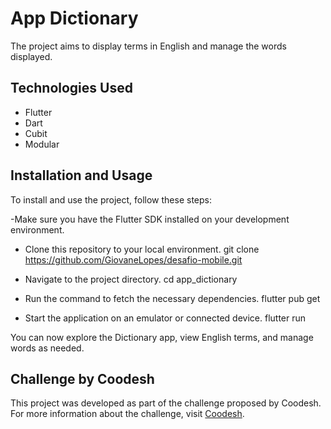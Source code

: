 # App Dictionary

The project aims to display terms in English and manage the words displayed.

## Technologies Used
- Flutter
- Dart
- Cubit
- Modular

## Installation and Usage
To install and use the project, follow these steps:

-Make sure you have the Flutter SDK installed on your development environment.

- Clone this repository to your local environment.
git clone https://github.com/GiovaneLopes/desafio-mobile.git

- Navigate to the project directory.
cd app_dictionary

- Run the command to fetch the necessary dependencies.
flutter pub get

- Start the application on an emulator or connected device.
flutter run

You can now explore the Dictionary app, view English terms, and manage words as needed.

## Challenge by Coodesh
This project was developed as part of the challenge proposed by Coodesh. For more information about the challenge, visit <a href="https://coodesh.com/">Coodesh</a>.